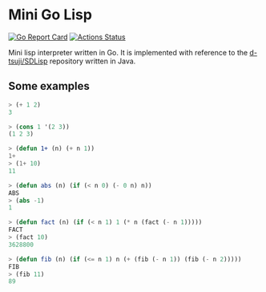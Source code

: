 Mini Go Lisp
============

[![Go Report Card](https://goreportcard.com/badge/github.com/d-tsuji/gosdlisp)](https://goreportcard.com/report/github.com/d-tsuji/gosdlisp)
[![Actions Status](https://github.com/d-tsuji/gosdlisp/workflows/test/badge.svg)](https://github.com/d-tsuji/gosdlisp/actions)

Mini lisp interpreter written in Go. It is implemented with reference to the [d-tsuji/SDLisp](https://github.com/d-tsuji/SDLisp) repository written in Java.

## Some examples

```lisp
> (+ 1 2)
3
```

```lisp
> (cons 1 '(2 3))
(1 2 3)
```

```lisp
> (defun 1+ (n) (+ n 1))
1+
> (1+ 10)
11
```

```lisp
> (defun abs (n) (if (< n 0) (- 0 n) n))
ABS
> (abs -1)
1
```

```lisp
> (defun fact (n) (if (< n 1) 1 (* n (fact (- n 1)))))
FACT
> (fact 10)
3628800
```

```lisp
> (defun fib (n) (if (<= n 1) n (+ (fib (- n 1)) (fib (- n 2)))))
FIB
> (fib 11)
89
```
